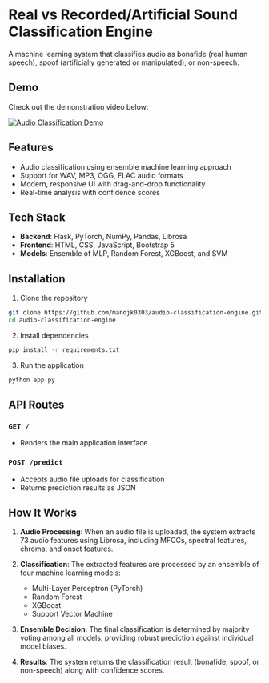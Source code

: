 # Real vs Recorded/Artificial Sound Classification Engine

A machine learning system that classifies audio as bonafide (real human speech), spoof (artificially generated or manipulated), or non-speech.

## Demo 
Check out the demonstration video below:

[![Audio Classification Demo](https://cdn.loom.com/sessions/thumbnails/21f4e9760deb4e2191ecf635f0f147fd-with-play.gif)](https://www.loom.com/share/21f4e9760deb4e2191ecf635f0f147fd?sid=3fc79b5b-6f63-4dba-894f-b31997406926)
## Features

- Audio classification using ensemble machine learning approach
- Support for WAV, MP3, OGG, FLAC audio formats
- Modern, responsive UI with drag-and-drop functionality
- Real-time analysis with confidence scores

## Tech Stack

- **Backend**: Flask, PyTorch, NumPy, Pandas, Librosa
- **Frontend**: HTML, CSS, JavaScript, Bootstrap 5
- **Models**: Ensemble of MLP, Random Forest, XGBoost, and SVM

## Installation

1. Clone the repository
```bash
git clone https://github.com/manojk0303/audio-classification-engine.git
cd audio-classification-engine
```

2. Install dependencies
```bash
pip install -r requirements.txt
```

3. Run the application
```bash
python app.py
```

## API Routes

### `GET /`
- Renders the main application interface

### `POST /predict`
- Accepts audio file uploads for classification 
- Returns prediction results as JSON


## How It Works

1. **Audio Processing**: When an audio file is uploaded, the system extracts 73 audio features using Librosa, including MFCCs, spectral features, chroma, and onset features.

2. **Classification**: The extracted features are processed by an ensemble of four machine learning models:
   - Multi-Layer Perceptron (PyTorch)
   - Random Forest
   - XGBoost
   - Support Vector Machine

3. **Ensemble Decision**: The final classification is determined by majority voting among all models, providing robust prediction against individual model biases.

4. **Results**: The system returns the classification result (bonafide, spoof, or non-speech) along with confidence scores.
